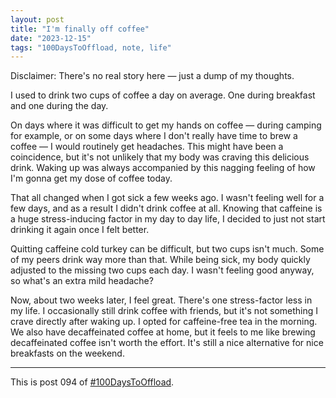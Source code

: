 ```yaml
---
layout: post
title: "I'm finally off coffee"
date: "2023-12-15"
tags: "100DaysToOffload, note, life"
---
```


Disclaimer: There's no real story here — just a dump of my thoughts.

I used to drink two cups of coffee a day on average. One during breakfast and one during the day.

On days where it was difficult to get my hands on coffee — during camping for example, or on some days where I don't really have time to brew a coffee — I would routinely get headaches. This might have been a coincidence, but it's not unlikely that my body was craving this delicious drink. Waking up was always accompanied by this nagging feeling of how I'm gonna get my dose of coffee today.

That all changed when I got sick a few weeks ago. I wasn't feeling well for a few days, and as a result I didn't drink coffee at all. Knowing that caffeine is a huge stress-inducing factor in my day to day life, I decided to just not start drinking it again once I felt better.

Quitting caffeine cold turkey can be difficult, but two cups isn't much. Some of my peers drink way more than that. While being sick, my body quickly adjusted to the missing two cups each day. I wasn't feeling good anyway, so what's an extra mild headache?

Now, about two weeks later, I feel great. There's one stress-factor less in my life. I occasionally still drink coffee with friends, but it's not something I crave directly after waking up. I opted for caffeine-free tea in the morning. We also have decaffeinated coffee at home, but it feels to me like brewing decaffeinated coffee isn't worth the effort. It's still a nice alternative for nice breakfasts on the weekend.

---

This is post 094 of [#100DaysToOffload](https://100daystooffload.com/).
